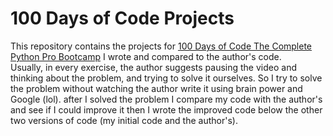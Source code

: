 # 100 Days of Code Projects
This repository contains the projects for [100 Days of Code The Complete Python Pro Bootcamp](https://www.udemy.com/course/100-days-of-code/) I wrote and compared to the author's code.\
Usually, in every exercise, the author suggests pausing the video and thinking about the problem, and trying to solve it ourselves. So I try to solve the problem without watching the author write it using brain power and Google (lol). after I solved the problem I compare my code with the author's and see if I could improve it then I wrote the improved code below the other two versions of code (my initial code and the author's).
